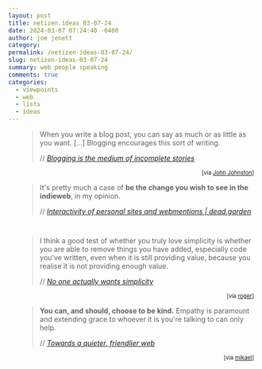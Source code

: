 ```yaml
---
layout: post
title: netizen.ideas 03-07-24
date: 2024-03-07 07:24:40 -0400
author: joe jenett
category: 
permalink: /netizen-ideas-03-07-24/
slug: netizen-ideas-03-07-24
summary: web people speaking
comments: true
categories:
  - viewpoints
  - web
  - lists
  - ideas
---
```

<ul class="links" style="list-style:none;margin-left:0;">
	<li>
		<blockquote class="quoteback" data-title="Blogging is the medium of incomplete stories" data-author="//James" data-avatar="https://jamesg.blog/assets/coffeeshop_alt.jpeg" cite="https://jamesg.blog/2024/02/29/blogging-medium-incomplete-stories/">
			<p>
				When you write a blog post, you can say as much or as little as you want. [...] Blogging encourages this sort of writing.
			</p>
			<footer>
				// 
				<cite>
					<a href="https://jamesg.blog/2024/02/29/blogging-medium-incomplete-stories/">Blogging is the medium of incomplete stories</a>
				</cite>
			</footer>
		</blockquote>
		<div style="text-align:right;font-size:.8em;margin-top:3px;margin-right:9px;">
			[via <a title="source" href="https://johnjohnston.info/blog/liked-blogging-is-the-medium-of-incomplete-stories/">John Johnston</a>]
		</div>
	</li>
	<li>
		<blockquote class="quoteback" data-title="Interactivity of personal sites and webmentions" data-author="//Jo" data-avatar="https://dead.garden/about/iris.gif" cite="https://dead.garden/blog/interactivity-of-personal-sites-and-webmentions.html">
			<p>
				It's pretty much a case of <strong>be the change you wish to see in the indieweb</strong>, in my opinion.
			</p>
			<footer>
				// 
				<cite>
					<a href="https://dead.garden/blog/interactivity-of-personal-sites-and-webmentions.html">Interactivity of personal sites and webmentions | dead.garden</a>
				</cite>
			</footer>
		</blockquote>
		<div style="text-align:right;font-size:.8em;margin-top:3px;margin-right:9px;">
			&nbsp; 
		</div>
	</li>
	<li>
		<blockquote class="quoteback" data-title="No one actually wants simplicity" data-author="//Luke Plant" data-avatar="https://avatars.githubusercontent.com/u/62745?v=4" cite="https://lukeplant.me.uk/blog/posts/no-one-actually-wants-simplicity/">
			<p>
				I think a good test of whether you truly love simplicity is whether you are able to remove things you have added, especially code you’ve written, even when it is still providing value, because you realise it is not providing enough value.
			</p>
			<footer>
				// 
				<cite>
					<a href="https://lukeplant.me.uk/blog/posts/no-one-actually-wants-simplicity/">No one actually wants simplicity</a>
				</cite>
			</footer>
		</blockquote>
		<div style="text-align:right;font-size:.8em;margin-top:3px;margin-right:9px;">
			[via <a title="source" href="https://pinboard.in/u:roger">roger</a>]
		</div>
	</li>
	<li>
		<blockquote class="quoteback" data-title="Towards a quieter, friendlier web" data-author="//Cory Dransfeldt" data-avatar="https://coryd.dev/assets/img/cache/avatar-800w.webp" cite="https://coryd.dev/posts/2024/towards-a-quieter-friendlier-web/">
			<p>
				<strong>You can, and should, choose to be kind.</strong> Empathy is paramount and extending grace to whoever it is you're talking to can only help.	
			</p>
			<footer>
				// 
				<cite>
					<a href="https://coryd.dev/posts/2024/towards-a-quieter-friendlier-web/">Towards a quieter, friendlier web</a>
				</cite>
			</footer>
		</blockquote>
		<div style="text-align:right;font-size:.8em;margin-top:3px;margin-right:9px;">
			[via <a title="source" href="https://pinboard.in/u:mikael">mikael</a>]
		</div>
	</li>
</ul>
<a href="https://brid.gy/publish/mastodon"></a>